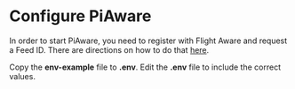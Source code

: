 # Configure PiAware

In order to start PiAware, you need to register with Flight Aware and request a Feed ID. There are directions on how to do that [here](https://github.com/mikenye/docker-piaware#new-to-piaware).

Copy the **env-example** file to **.env**. Edit the **.env** file to include the correct values.